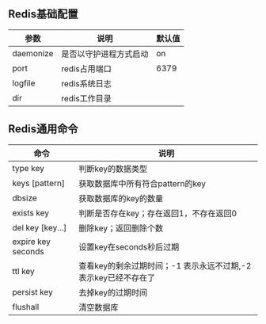 ## Redis基础配置

| 参数      | 说明                   | 默认值 |
| --------- | ---------------------- | ------ |
| daemonize | 是否以守护进程方式启动 | on     |
| port      | redis占用端口          | 6379   |
| logfile   | redis系统日志          |        |
| dir       | redis工作目录          |        |



## Redis通用命令

| 命令               | 说明                                                         |
| ------------------ | ------------------------------------------------------------ |
| type key           | 判断key的数据类型                                            |
| keys [pattern]     | 获取数据库中所有符合pattern的key                             |
| dbsize             | 获取数据库的key的数量                                        |
| exists key         | 判断是否存在key；存在返回1，不存在返回0                      |
| del key [key...]   | 删除key；返回删除个数                                        |
| expire key seconds | 设置key在seconds秒后过期                                     |
| ttl key            | 查看key的剩余过期时间；-1 表示永远不过期,-2 表示key已经不存在了 |
| persist key        | 去掉key的过期时间                                            |
| flushall           | 清空数据库                                                   |
